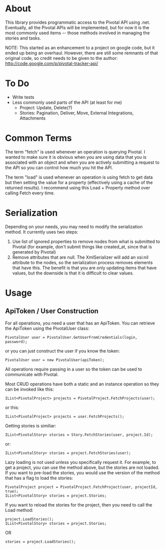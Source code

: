 # About

This library provides programmatic access to the Pivotal API using .net.  Eventually, all the Pivotal APIs will be implemented, but for now it is the most commonly used items -- those methods involved in managing the stories and tasks.

NOTE: This started as an enhancement to a project on google code, but it ended up being an overhaul.  However, there are still some remnants of that original code, so credit needs to be given to the author: http://code.google.com/p/pivotal-tracker-api/ 


# To Do

* Write tests
* Less commonly used parts of the API (at least for me)
  * Project: Update, Delete(?)
  * Stories: Pagination, Deliver, Move, External Integrations, Attachments


# Common Terms

The term "fetch" is used whenever an operation is querying Pivotal.  I wanted to make sure it is obvious when you are using data that you is associated with an object and when you are actively submitting a request to the API so you can control how much you hit the API.

The term "load" is used whenever an operation is using fetch to get data but then setting the value for a property (effectively using a cache of the returned results).  I recommend using this Load + Property method over calling Fetch every time.

# Serialization

Depending on your needs, you may need to modify the serialization method.  It currently uses two steps:

1. Use list of ignored properties to remove nodes from what is submitted to Pivotal (for example, don't submit things like created_at, since that is generated by Pivotal)
2. Remove attributes that are null.  The XmlSerializer will add an xsi:nil attribute to the nodes, so the serialization process removes elements that have this.  The benefit is that you are only updating items that have values, but the downside is that it is difficult to clear values.


# Usage

## ApiToken / User Construction

For all operations, you need a user that has an ApiToken. You can retrieve the ApiToken using the PivotalUser class:

    PivotalUser user = PivotalUser.GetUserFromCredentials(login, password);

or you can just construct the user if you know the token:

    PivotalUser user = new PivotalUser(apiToken);

All operations require passing in a user so the token can be used to communicate with Pivotal.


Most CRUD operations have both a static and an instance operation so they can be invoked like this:

    IList<PivotalProject> projects = PivotalProject.FetchProjects(user);

or this:

    IList<PivotalProject> projects = user.FetchProjects();

Getting stories is similiar:

    IList<PivotalStory> stories = Story.FetchStories(user, project.Id);

or:

    IList<PivotalStory> stories = project.FetchStories(user);
    
Lazy loading is not used unless you specifically request it.  For example, to get a project, you can use the method above, but the stories are not loaded.  If you want to pre-load the stories, you would use the version of the method that has a flag to load the stories:

    PivotalProject project = PivotalProject.FetchProject(user, projectId, true);
    IList<PivotalStory> stories = project.Stories;

If you want to reload the stories for the project, then you need to call the Load method:

    project.LoadStories();
    IList<PivotalStory> stories = project.Stories;

OR

    stories = project.LoadStories();